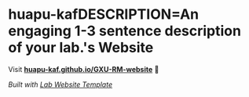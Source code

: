 
# huapu-kafDESCRIPTION=An engaging 1-3 sentence description of your lab.'s Website

Visit **[huapu-kaf.github.io/GXU-RM-website](https://huapu-kaf.github.io/GXU-RM-website)** 🚀

_Built with [Lab Website Template](https://greene-lab.gitbook.io/lab-website-template-docs)_
